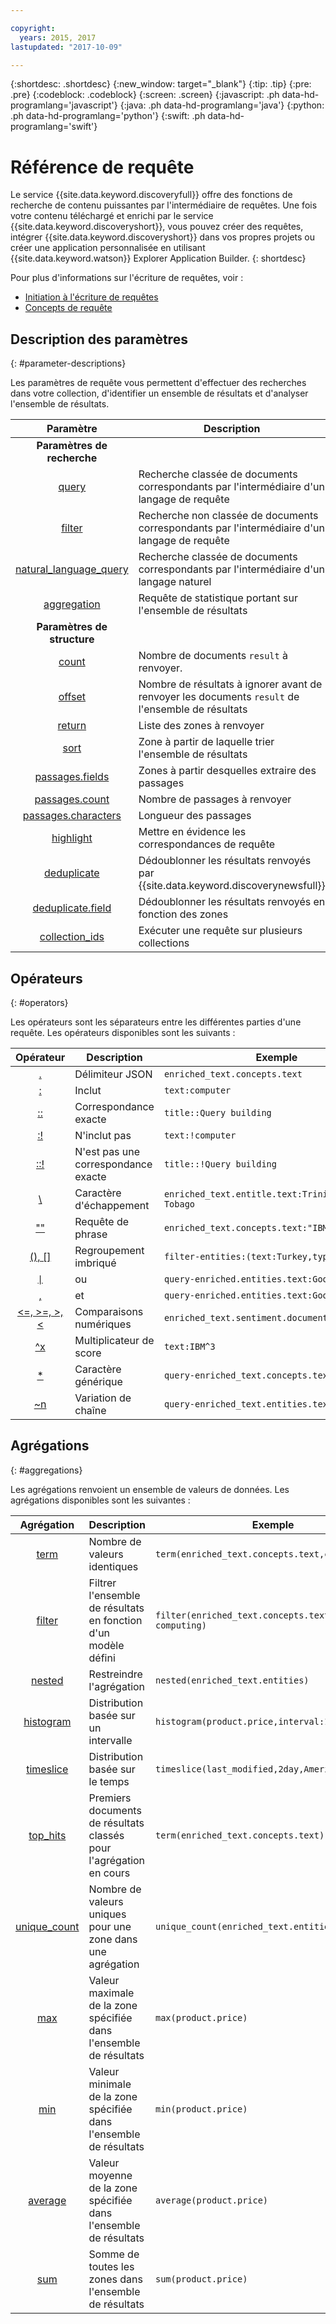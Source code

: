 ```yaml
---

copyright:
  years: 2015, 2017
lastupdated: "2017-10-09"

---
```


{:shortdesc: .shortdesc}
{:new_window: target="_blank"}
{:tip: .tip}
{:pre: .pre}
{:codeblock: .codeblock}
{:screen: .screen}
{:javascript: .ph data-hd-programlang='javascript'}
{:java: .ph data-hd-programlang='java'}
{:python: .ph data-hd-programlang='python'}
{:swift: .ph data-hd-programlang='swift'}

# Référence de requête

Le service {{site.data.keyword.discoveryfull}} offre des fonctions de recherche de contenu puissantes par l'intermédiaire de requêtes. Une fois votre contenu téléchargé et enrichi par le service {{site.data.keyword.discoveryshort}}, vous pouvez créer des requêtes, intégrer {{site.data.keyword.discoveryshort}} dans vos propres projets ou créer une application personnalisée en utilisant {{site.data.keyword.watson}} Explorer Application Builder. 
{: shortdesc}

Pour plus d'informations sur l'écriture de requêtes, voir :
- [Initiation à l'écriture de requêtes](/docs/services/discovery/getting-started-query.html)
- [Concepts de requête](/docs/services/discovery/using.html)

## Description des paramètres
{: #parameter-descriptions}

Les paramètres de requête vous permettent d'effectuer des recherches dans votre collection, d'identifier un ensemble de résultats et d'analyser l'ensemble de résultats. 


| Paramètre | Description | Exemple|
|:-------------------:|------------------------------------------------------------|--------------------------------|
|**Paramètres de recherche**|  |  |
| [query](/docs/services/discovery/query-parameters.html#query) | Recherche classée de documents correspondants par l'intermédiaire d'un langage de requête| `query=bees` |
| [filter](/docs/services/discovery/query-parameters.html#filter) | Recherche non classée de documents correspondants par l'intermédiaire d'un langage de requête| `filter=bees` |
| [natural_language_query](/docs/services/discovery/query-parameters.html#nlq) | Recherche classée de documents correspondants par l'intermédiaire d'un langage naturel| `natural_language_query="How do bees fly"` |
| [aggregation](/docs/services/discovery/query-parameters.html#aggregation) | Requête de statistique portant sur l'ensemble de résultats | `aggregation=term(enriched_text.entities.type)` |
| **Paramètres de structure**| | |
| [count](/docs/services/discovery/query-parameters.html#count) | Nombre de documents `result` à renvoyer. | `count=15` |
| [offset](/docs/services/discovery/query-parameters.html#offset) | Nombre de résultats à ignorer avant de renvoyer les documents `result` de l'ensemble de résultats | `offset=100` |
| [return](/docs/services/discovery/query-parameters.html#return) | Liste des zones à renvoyer | `return=title,url` |
| [sort](/docs/services/discovery/query-parameters.html#sort) | Zone à partir de laquelle trier l'ensemble de résultats | `sort=enriched_text.sentiment.document.score` |
| [passages.fields](/docs/services/discovery/query-parameters.html#passages_fields) | Zones à partir desquelles extraire des passages | `passages=true&passages.fields=text,abstract,conclusion` |
| [passages.count](/docs/services/discovery/query-parameters.html#passages_count) | Nombre de passages à renvoyer | `passages=true&passages.count=6` |
| [passages.characters](/docs/services/discovery/query-parameters.html#passages_characters) | Longueur des passages | `passages=true&passages.characters=144` |
| [highlight](/docs/services/discovery/query-parameters.html#highlight) | Mettre en évidence les correspondances de requête | `highlight=true` |
| [deduplicate](/docs/services/discovery/query-parameters.html#deduplicate) | Dédoublonner les résultats renvoyés par {{site.data.keyword.discoverynewsfull}} | `deduplicate=true` |
| [deduplicate.field](/docs/services/discovery/query-parameters.html#deduplicated_field) | Dédoublonner les résultats renvoyés en fonction des zones | `deduplicate.field=title` |
| [collection_ids](/docs/services/discovery/query-parameters.html#collection_ids) | Exécuter une requête sur plusieurs collections | `collection_ids={1},{2},{3}` |

## Opérateurs
{: #operators}

Les opérateurs sont les séparateurs entre les différentes parties d'une requête. Les opérateurs disponibles sont les suivants :

| Opérateur | Description | Exemple|
|:-------------------:|------------------------------------------------------------|--------------------------------|
| [.](/docs/services/discovery/query-operators.html#delimiter) | Délimiteur JSON | `enriched_text.concepts.text` |
| [:](/docs/services/discovery/query-operators.html#includes) | Inclut | `text:computer` |
| [::](/docs/services/discovery/query-operators.html#match) | Correspondance exacte | `title::Query building` |
| [:!](/docs/services/discovery/query-operators.html#notinclude) | N'inclut pas | `text:!computer` |
| [::!](/docs/services/discovery/query-operators.html#notamatch) | N'est pas une correspondance exacte | `title::!Query building` |
| [\\](/docs/services/discovery/query-operators.html#escape) | Caractère d'échappement | `enriched_text.entitle.text:Trinidad \& Tobago` |
| [""](/docs/services/discovery/query-operators.html#phrase) | Requête de phrase | `enriched_text.concepts.text:"IBM Watson"` |
| [(), \[\]](/docs/services/discovery/query-operators.html#nestedquery) | Regroupement imbriqué | `filter-entities:(text:Turkey,type:Location)` |
| [<code>&#124;</code>](/docs/services/discovery/query-operators.html#or) | ou | <code>query-enriched.entities.text:Google&#124;IBM</code> |
| [,](/docs/services/discovery/query-operators.html#and) | et | `query-enriched.entities.text:Google,IBM` |
| [<=, >=, >, <](/docs/services/discovery/query-operators.html#comparisons) | Comparaisons numériques |  `enriched_text.sentiment.document.score>0.679`     |
| [^x](/docs/services/discovery/query-operators.html#multiplier) | Multiplicateur de score | `text:IBM^3` |
| [*](/docs/services/discovery/query-operators.html#wildcard) | Caractère générique | `query-enriched_text.concepts.text:pre*` |
| [~n](/docs/services/discovery/query-operators.html#variation) | Variation de chaîne | `query-enriched_text.entities.text:cat~1` |

## Agrégations
{: #aggregations}

Les agrégations renvoient un ensemble de valeurs de données. Les agrégations disponibles sont les suivantes :

| Agrégation | Description | Exemple|
|:-------------------:|------------------------------------------------------------|--------------------------------|
| [term](/docs/services/discovery/query-aggregations.html#term) | Nombre de valeurs identiques | `term(enriched_text.concepts.text,count:10)` |
| [filter](/docs/services/discovery/query-aggregations.html#filter) | Filtrer l'ensemble de résultats en fonction d'un modèle défini | `filter(enriched_text.concepts.text:cloud computing)`
| [nested](/docs/services/discovery/query-aggregations.html#nested) | Restreindre l'agrégation | `nested(enriched_text.entities)` |
| [histogram](/docs/services/discovery/query-aggregations.html#histogram) | Distribution basée sur un intervalle | `histogram(product.price,interval:1)` |
| [timeslice](/docs/services/discovery/query-aggregations.html#timeslice) | Distribution basée sur le temps | `timeslice(last_modified,2day,America/New York)` |
| [top_hits](/docs/services/discovery/query-aggregations.html#top_hits) | Premiers documents de résultats classés pour l'agrégation en cours | `term(enriched_text.concepts.text).top_hits(10)` |
| [unique_count](/docs/services/discovery/query-aggregations.html#unique_count) | Nombre de valeurs uniques pour une zone dans une agrégation | `unique_count(enriched_text.entities.type)` |
| [max](/docs/services/discovery/query-aggregations.html#min) | Valeur maximale de la zone spécifiée dans l'ensemble de résultats | `max(product.price)` |
| [min](/docs/services/discovery/query-aggregations.html#max) | Valeur minimale de la zone spécifiée dans l'ensemble de résultats | `min(product.price)` |
| [average](/docs/services/discovery/query-aggregations.html#average) |Valeur moyenne de la zone spécifiée dans l'ensemble de résultats | `average(product.price)` |
| [sum](/docs/services/discovery/query-aggregations.html#sum) | Somme de toutes les zones dans l'ensemble de résultats | `sum(product.price)` |
